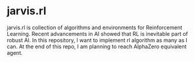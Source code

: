 # jarvis.rl


jarvis.rl is collection of algorithms and environments for Reinforcement Learning. Recent advancements in AI showed that RL is inevitable part of robust AI. In this repository, I want to implement rl algorithm as many as I can. At the end of this repo, I am planning to reach AlphaZero equivalent agent.
